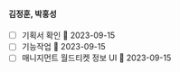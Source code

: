 

#### 김정훈, 박홍성

- [ ] 기획서 확인 🛫 2023-09-15 
- [ ] 기능작업 🛫 2023-09-15 
- [ ] 매니지먼트 월드티켓 정보 UI 🛫 2023-09-15 

